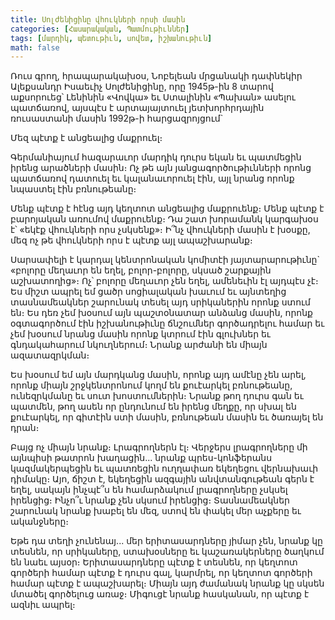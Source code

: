 ```yaml
---
title: Սոլժենիցինը վհուկների որսի մասին
categories: [Հասարակական, Պատմութիւններ]
tags: [մարդիկ, պետութիւն, սովետ, իշխանութիւն]
math: false
---
```


Ռուս գրող, հրապարակախօս, Նոբելեան մրցանակի դափնեկիր Ալեքսանդր Իսաեւիչ Սոլժենիցինը, որը 1945թ-ին 8 տարով աքսորուեց՝ Լենինին «Վովկա» եւ Ստալինին «Պախան» ասելու պատճառով, այսպէս է արտայայտուել յետխորհրդային ռուսաստանի մասին 1992թ-ի հարցազրոյցում`

Մեզ պէտք է անցեալից մաքրուել։

Գերմանիայում հազարաւոր մարդիկ դուրս եկան եւ պատմեցին իրենց արածների մասին։ Ոչ թե այն յանցագործութիւնների որոնց պատճառով դատուել եւ կալանաւորուել էին, այլ նրանց որոնք նպաստել էին բռնութեանը։

Մենք պէտք է հէնց այդ կեղտոտ անցեալից մաքրուենք։ Մենք պէտք է բարոյական առումով մաքրուենք։ Դա շատ խորամանկ կարգախօս է՝ «եկէք վհուկների որս չսկսենք»։ Ի՞նչ վհուկների մասին է խօսքը, մեզ ոչ թե վհուկների որս է պէտք այլ ապաշխարանք։

Սարսափելի է կարդալ կենտրոնական կոմիտէի յայտարարութիւնը` «բոլորը մեղաւոր են եղել, բոլոր-բոլորը, սկսած շարքային աշխատողից»։ Ոչ՝ բոլորը մեղաւոր չեն եղել, ամենեւին էլ այդպէս չէ։ Ես միշտ ապրել եմ ցածր սոցիալական խաւում եւ այնտեղից տասնամեակներ շարունակ տեսել այդ սրիկաներին որոնք ստում են։ Ես դեռ չեմ խօսում այն պաշտօնատար անձանց մասին, որոնք օգտագործում էին իշխանութիւնը ճնշումներ գործադրելու համար եւ չեմ խօսում նրանց մասին որոնք կտրում էին գլուխներ եւ գնդակահարում նկուղներում։ Նրանք արժանի են միայն ազատազրկման։

Ես խօսում եմ այն մարդկանց մասին, որոնք այդ ամէնը չեն արել, որոնք միայն շրջկենտրոնում կողմ են քուէարկել բռնութեանը, ունեզրկմանը եւ սուտ խոստումներին։ Նրանք թող դուրս գան եւ պատմեն, թող ասեն որ ընդունում են իրենց մեղքը, որ սխալ են քուէարկել, որ գիտէին ստի մասին, բռնութեան մասին եւ ծառայել են դրան։

Բայց ոչ միայն նրանք։ Լրագրողներն էլ։ Վերջերս լրագրողները մի այնպիսի թատրոն խաղացին... նրանք պրես-կոնֆերանս կազմակերպեցին եւ պատռեցին ուղղափառ եկեղեցու վերնախաւի դիմակը։ Այո, ճիշտ է, եկեղեցին ազգային անվտանգութեան գերն է եղել, սակայն ինչպէ՞ս են համարձակում լրագրողները չսկսել իրենցից։ Ինչո՞ւ նրանք չեն սկսում իրենցից։ Տասնամեակներ շարունակ նրանք խաբել են մեզ, ստով են փակել մեր աչքերը եւ ականջները։

Եթե դա տեղի չունենայ... մեր երիտասարդները յիմար չեն, նրանք կը տեսնեն, որ սրիկաները, ստախօսները եւ կաշառակերները ծաղկում են նաեւ այսօր։ Երիտասարդները պէտք է տեսնեն, որ կեղտոտ գործերի համար պէտք է դուրս գալ, կարմրել, որ կեղտոտ գործերի համար պէտք է ապաշխարել։ Միայն այդ ժամանակ նրանք կը սկսեն մտածել գործելուց առաջ։ Միգուցէ նրանք հասկանան, որ պէտք է ազնիւ ապրել։
